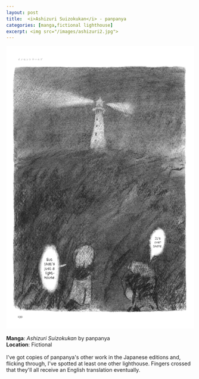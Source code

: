 ```yaml
---
layout: post
title:  <i>Ashizuri Suizokukan</i> - panpanya
categories: [manga,fictional lighthouse]
excerpt: <img src="/images/ashizuri2.jpg">
---
```


<img src="/images/ashizuri.png">

__Manga__: _Ashizuri Suizokukan_ by panpanya<br>
__Location__: Fictional<br>
<br>
I've got copies of panpanya's other work in the Japanese editions and, flicking through, I've spotted at least one other lighthouse. Fingers crossed that they'll all receive an English translation eventually.
<br>
<br>